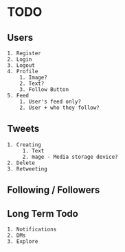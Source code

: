 # TODO

## Users

    1. Register
    2. Login
    3. Logout
    4. Profile
        1. Image? 
        2. Text?
        3. Follow Button
    5. Feed
        1. User's feed only?
        2. User + who they follow?

## Tweets

    1. Creating
         1. Text
         2. mage - Media storage device?
    2. Delete
    3. Retweeting

## Following / Followers

## Long Term Todo

    1. Notifications
    2. DMs
    3. Explore

